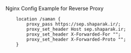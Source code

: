 Nginx Config Example for Reverse Proxy
```
    location /saman {
        proxy_pass https://sep.shaparak.ir/;
        proxy_set_header Host sep.shaparak.ir;
        proxy_set_header X-Forwarded-For "";
        proxy_set_header X-Forwarded-Proto "";
    }
```